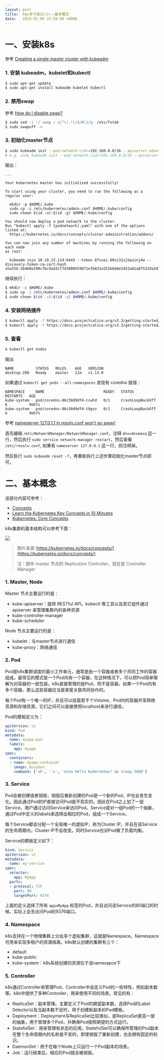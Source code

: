 ```yaml
---
layout: post
title:  k8s学习笔记(1)——基本概念
date:   2019-01-06 23:50:00 +0800
---
```


# 一、安装k8s

参考 [Creating a single master cluster with kubeadm](https://kubernetes.io/docs/setup/independent/create-cluster-kubeadm/)

### 1. 安装 kubeadm，kubelet和kubectl

```sh
$ sudo apt-get update
$ sudo apt-get install kubeadm kubelet kubectl
```

### 2. 禁用swap

参考 [How do I disable swap?](https://askubuntu.com/questions/214805/how-do-i-disable-swap)

```sh
$ sudo sed -i '/ swap / s/^\(.*\)$/#\1/g' /etc/fstab
$ sudo swapoff -a
```

### 3. 初始化master节点

```sh
$ sudo kubeadm init --pod-network-cidr=192.168.0.0/16 --apiserver-advertise-address=<your_ip_address>
# e.g. sudo kubeadm init --pod-network-cidr=192.168.0.0/16 --apiserver-advertise-address=10.10.23.114
```

输出：

```
...

Your Kubernetes master has initialized successfully!

To start using your cluster, you need to run the following as a regular user:

  mkdir -p $HOME/.kube
  sudo cp -i /etc/kubernetes/admin.conf $HOME/.kube/config
  sudo chown $(id -u):$(id -g) $HOME/.kube/config

You should now deploy a pod network to the cluster.
Run "kubectl apply -f [podnetwork].yaml" with one of the options listed at:
  https://kubernetes.io/docs/concepts/cluster-administration/addons/

You can now join any number of machines by running the following on each node
as root:

  kubeadm join 10.10.23.114:6443 --token 8fssei.60vi31sjkpoinj4w --discovery-token-ca-cert-hash sha256:3b460e190cfbc9ad2cf7d3900559871efb831e252b6b8e5452a01a875229a3d7
```

继续执行：

```sh
$ mkdir -p $HOME/.kube
$ sudo cp -i /etc/kubernetes/admin.conf $HOME/.kube/config
$ sudo chown $(id -u):$(id -g) $HOME/.kube/config
```

### 4. 安装网络插件

```sh
$ kubectl apply -f https://docs.projectcalico.org/v3.3/getting-started/kubernetes/installation/hosted/rbac-kdd.yaml
$ kubectl apply -f https://docs.projectcalico.org/v3.3/getting-started/kubernetes/installation/hosted/kubernetes-datastore/calico-networking/1.7/calico.yaml
```

### 5. 查看

```sh
$ kubectl get nodes
```

输出

```text
NAME          STATUS   ROLES    AGE   VERSION
desktop-280   Ready    master   11m   v1.13.0
```

如果通过 `kubectl get pods --all-namespaces` 发现有 coredns 报错：

```text
NAMESPACE     NAME                           READY   STATUS             RESTARTS   AGE
kube-system   pod/coredns-86c58d9df4-ccwhd   0/1     CrashLoopBackOff   6          9m57s
kube-system   pod/coredns-86c58d9df4-t9gvs   0/1     CrashLoopBackOff   6          9m57s
```

参考 [nameserver 127.0.1.1 in resolv.conf won't go away!](https://askubuntu.com/questions/627899/nameserver-127-0-1-1-in-resolv-conf-wont-go-away/627900#627900)

首先编辑 `/etc/NetworkManager/NetworkManager.conf`，注释 `dns=dnsmasq` 这一行，然后执行 `sudo service network-manager restart`，然后查看 `/etc/resolv.conf`, 如果有 `nameserver 127.0.0.1` 这一行，则注释掉。

然后执行 `sudo kubeadm reset -f`，再重新执行上述步骤初始化master节点即可。

# 二、基本概念

该部分内容可参考：

- [Concepts](https://kubernetes.io/docs/concepts/)
- [Learn the Kubernetes Key Concepts in 10 Minutes](http://omerio.com/2015/12/18/learn-the-kubernetes-key-concepts-in-10-minutes/)
- [Kubernetes: Core Concepts](https://medium.com/yld-engineering-blog/kubernetes-core-concepts-324ea7028c29)

k8s集群的基本结构可以参考下图：

![]({{site.baseurl}}/images/k8s/k8s-cluster.svg)

> 图片来源 [https://kubernetes.io/docs/concepts/](https://kubernetes.io/docs/concepts/)
>
> 注：图中 master 节点的 Replication Controller，现在是 Controller Manager

### 1. Master, Node

Master 节点主要运行的是：

- kube-apiserver：提供 RESTful API。kubectl 等工具以及其它组件通过 apiserver 来管理集群内的各种资源
- kube-controller-manager
- kube-scheduler

Node 节点主要运行的是：

- kubelet：与master节点进行通信
- kube-proxy：网络通信

### 2. Pod

Pod是k8s集群调度的最小工作单元，通常是由一个容器或者多个共同工作的容器组成。最常见的模式是一个Pod内有一个容器，在这种情况下，可以把Pod简单理解为对容器的一层包装，k8s直接管理的是Pod，而不是容器。如果一个Pod内有多个容器，那么这些容器应当是紧密关联共同协作的。

每个Pod有一个唯一的IP，并且可以挂载若干个Volume，Pod内的容器共享网络资源和存储资源，它们之间可以直接使用localhost来进行通信。

Pod的模板定义为：

```yml
apiVersion: v1
kind: Pod
metadata:
  name: myapp-pod
  labels:
    app: myapp
spec:
  containers:
  - name: myapp-container
    image: busybox
    command: ['sh', '-c', 'echo Hello Kubernetes! && sleep 3600']
```

### 3. Service

Pod会被创建或者销毁，销毁后重新创建的Pod是一个新的Pod，IP也会发生变化。因此通过Pod的IP直接访问Pod是不现实的。因此在Pod之上加了一层Service，用户通过访问Service来访问Pod。Service是对一组Pod的一个抽象，通过Pod中定义的labels来选择出相应的Pod，组成一个Service。

每个Service都会分配一个全局唯一的虚拟IP，称为Cluster IP，并且在该Service的生命周期内，Cluster IP不会改变。同时Service也对Pod做了负载均衡。

Service的模板定义如下：

```yml
kind: Service
apiVersion: v1
metadata:
  name: my-service
spec:
  selector:
    app: MyApp
  ports:
  - protocol: TCP
    port: 80
    targetPort: 9376
```

上面的定义选择了所有 `app=MyApp` 标签的Pod，并且访问该Service的80端口的时候，实际上会去访问Pod的9376端口。

### 4. Namespace

k8s支持在一个物理集群上分出多个虚拟集群，这就是Namespace。Namespace可用来实现多租户的资源隔离。k8s默认创建的集群有三个：

- default
- kube-public
- kube-system：k8s系统创建的资源位于该namesapce下

### 5. Controller

k8s通过Controller来管理Pod，Controller中会定义Pod的一些特性，例如副本数等。k8s中提供了多种Controller，用来使用不同的场景。常见的有：

- ReplicaSet：副本管理。主要定义了Pod的期望副本数，选择Pod的Label Selector以及当副本数不足时，用于创建新副本的Pod模板。
- Deployment：Deployment与ReplicaSet比较类似，是ReplicaSet更高一层的抽象，用于管理多个Pod，并确保Pod按照期望的方式运行。
- StatefulSet：用来管理有状态的应用。StatefulSet可以确保所管理的Pod副本在整个生命周期内的名称是不变的，即使销毁了重新创建，也会拥有固定的标识。
- DaemonSet：用于在每个Node上只运行一个Pod副本的场景。
- Job：运行结束后，相应的Pod就会被销毁。